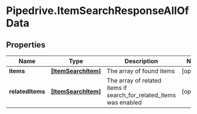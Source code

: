 # Pipedrive.ItemSearchResponseAllOfData

## Properties

Name | Type | Description | Notes
------------ | ------------- | ------------- | -------------
**items** | [**[ItemSearchItem]**](ItemSearchItem.md) | The array of found items | [optional] 
**relatedItems** | [**[ItemSearchItem]**](ItemSearchItem.md) | The array of related items if search_for_related_items was enabled | [optional] 



